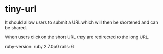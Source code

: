 # tiny-url

It should allow users to submit a URL which will then be shortened and can be shared.

When users click on the short URL they are redirected to the long URL.

ruby-version: ruby 2.7.0p0
rails: 6

